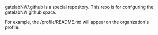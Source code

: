 gatelabNW/.github is a special repository.  This repo is for configuring the gatelabNW github space.

For example, the /profile/README.md will appear on the organization's profile. 
